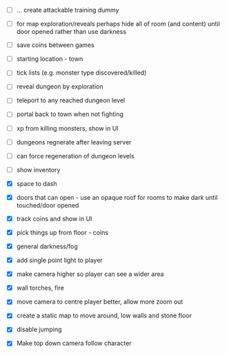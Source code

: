 - [ ] ... create attackable training dummy
- [ ] for map exploration/reveals perhaps hide all of room (and content) until door opened rather than use darkness
- [ ] save coins between games
- [ ] starting location - town
- [ ] tick lists (e.g. monster type discovered/killed)
- [ ] reveal dungeon by exploration
- [ ] teleport to any reached dungeon level
- [ ] portal back to town when not fighting
- [ ] xp from killing monsters, show in UI
- [ ] dungeons regnerate after leaving server
- [ ] can force regeneration of dungeon levels
- [ ] show inventory

- [x] space to dash
- [x] doors that can open - use an opaque roof for rooms to make dark until touched/door opened
- [x] track coins and show in UI
- [x] pick things up from floor - coins
- [x] general darkness/fog
- [x] add single point light to player
- [x] make camera higher so player can see a wider area
- [x] wall torches, fire
- [x] move camera to centre player better, allow more zoom out
- [x] create a static map to move around, low walls and stone floor
- [x] disable jumping
- [x] Make top down camera follow character
